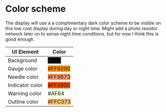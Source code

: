 # Color scheme

The display will use a a complimentary dark color scheme to be visible on this low cost display during day or night time. Might add a photo resistor network later on to sense night time conditions, but for now I think this is good enough.

UI Element | Color
-----------|-------
Background | <span style="background-color: #000000">Black</span>
Gauge color | <span style="background-color: #FF9200">#FF9200</span>
Needle color | <span style="background-color: #FF9B73">#FF9B73</span>
Indicator color | <span style="background-color: #FF4900">#FF4900</span>
Warning color | <span style="background-color: #AF64">#AF64</span>
Outline color | <span style="background-color: #FFC373">#FFC373</span>
